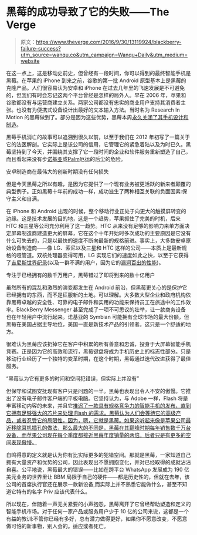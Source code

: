# 黑莓的成功导致了它的失败——The Verge

> 原文：<https://www.theverge.com/2016/9/30/13119924/blackberry-failure-success?utm_source=wanqu.co&utm_campaign=Wanqu+Daily&utm_medium=website>

在这一点上，这是移动史前史，但曾经有一段时间，你可以得到的最终智能手机是黑莓。在苹果的 iPhone 到来之前，谷歌的第一批 Android 原型基本上是黑莓的克隆产品。人们很容易认为安卓和 iPhone 在过去几年里的飞速发展是不可避免的，但我们有时会忘记这两个平台曾经是怎样的局外人。早在 2006 年，苹果和谷歌都没有与运营商建立关系。两家公司都没有忠实的商业用户支持其消费者主张。也没有为便携式设备设计出最好的文本输入方法。当时名为 Research In Motion 的黑莓做到了。部分是因为这些优势，黑莓本周[永久关闭了其手机设计和制造](http://www.theverge.com/2016/9/28/13088362/blackberry-stop-making-phones)。

黑莓手机消亡的故事可以追溯到很久以前，以至于我们在 2012 年初写了一篇关于它的法医解剖。它实际上是该公司的信用，它管理它的紧急着陆以及为时已久。黑莓坚持到了今天，并围绕其支撑了它一段时间的企业和软件服务重新塑造了自己，而且看起来没有步[诺基亚](http://www.theverge.com/2014/9/22/6826051/nokia-saw-the-future-but-couldnt-build-it)或[Palm](http://www.theverge.com/2012/6/5/3062611/palm-webos-hp-inside-story-pre-postmortem)厄运的后尘的危险。

安卓制造商在最伟大的创新时期没有任何损失

但是今天黑莓之所以有趣，是因为它提供了一个现有业务被更活跃的新来者颠覆的典型例子。正如黑莓十年前的成功一样，成功滋生了两种相互关联的负面因素:保守主义和自满。

在 iPhone 和 Android 出现的时候，整个移动行业正处于向更大的触摸屏转变的边缘。这是技术发展的目的地，这是一个趋势，苹果抓住了完美的时机，后来 HTC 和三星等公司充分利用了这一趋势。HTC 从来没有足够的影响力来单方面决定屏幕制造商建造更大的屏幕，它在这个十年开始时多次成功的主要原因是它没有什么可失去的，只是以最快的速度不断向最新的规格前进。事实上，大多数安卓原始设备制造商——像 LG、索尼以及三星和 HTC 这样的公司——本质上是最新规格的哑管道。双核处理器变得可用，LG 实现它们的速度如此之快，以至于它获得了[吉尼斯世界纪录](https://www.engadget.com/2011/05/06/lg-optimus-2x-scoops-up-guinness-world-record-for-being-first-du/)(以及一群不满的用户，因为它的[漏洞百出的性能](https://www.engadget.com/2011/02/07/lg-optimus-2x-review/))。

专注于已经拥有的数千万用户，黑莓错过了即将到来的数十亿用户

虽然所有的混乱和激烈的演变都发生在 Android 前沿，但黑莓更关心的是保护它已经拥有的东西，而不是征服新的土地。可以理解。大多数大型企业和政府机构依靠黑莓卓越的安全性、可靠的电子邮件和实用的功能来保持员工在旅途中的工作效率。BlackBerry Messenger 甚至完成了一项不可思议的壮举，让一款商务设备也在年轻用户中流行起来。诺基亚的 Symbian 可能拥有全球市场的最大份额，但黑莓在美国占据主导地位，美国一直是新技术产品的引领者。这只是一个舒适的地方。

很难认为黑莓应该扔掉它在客户中积累的所有善意和忠诚，投身于大屏幕智能手机竞赛。正是因为它的高效和流行，黑莓键盘将成为手机历史上的标志性部分。只是移动行业经历了一个独特的变革时期，在这个时期，黑莓通过迭代改进获得了最佳服务。

<q class="right">黑莓认为它有更多的时间和空间犯错误，但实际上并没有</q>

但保守和试图安抚现有客户只是问题的一半。黑莓也表现出令人不安的傲慢。它推出了没有电子邮件客户端的平板电脑。它坚持认为，与 Adobe 一样，Flash 将是丰富移动内容的未来，并且它[推迟了一款具有规格竞争力的智能手机的发布，直到它拥有足够强大的芯片来处理 Flash 的需求。黑莓认为人们会等待它的高级产品，或者忍受它的局限性，因为，嗯，它就是黑莓。如果这听起来像是苹果公司最近移除耳机插孔的做法，那么最大的不同是，黑莓在其巅峰时期每年销售数千万台设备，而苹果公司现在每个季度都接近黑莓年度销量的两倍。后者只是有更多的空间表现傲慢。](https://www.engadget.com/2010/12/07/rims-mike-lazaridis-qnx-coming-to-blackberry-phones-when-dual/)

自鸣得意的定义就是认为你有比实际更多的犯错空间。那就是黑莓，一家知道自己拥有大量资产和优势的公司，因此表现出不愿拥抱变化，并对已经取得的成就沾沾自喜。公平地说，黑莓最大的错误——比如在跨平台 WhatsApp 发展成为 190 亿美元业务的世界里让 BBM 局限于自己的硬件——都是历史性的，但就在去年，该公司的首席执行官还在展示一款新设备,而实际上并不熟悉它能做什么，甚至不知道它特有的名字 Priv 应该代表什么。

所以现在，伴随着一声无关紧要的小声抱怨，黑莓离开了它曾经帮助塑造和定义的智能手机市场。对于任何一家产品或服务用户少于 10 亿的公司来说，这都是一个有益的教训:不管你已经有多好，总有潜力做得更好，如果你不愿意改变，不愿意做可怕的新事物，别人会的。适应或者死亡。